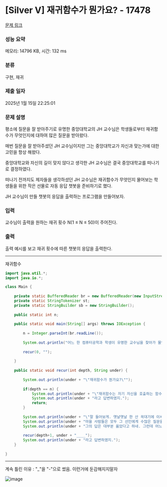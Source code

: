 # [Silver V] 재귀함수가 뭔가요? - 17478 

[문제 링크](https://www.acmicpc.net/problem/17478) 

### 성능 요약

메모리: 14796 KB, 시간: 132 ms

### 분류

구현, 재귀

### 제출 일자

2025년 1월 15일 22:25:01

### 문제 설명

<p>평소에 질문을 잘 받아주기로 유명한 중앙대학교의 JH 교수님은 학생들로부터 재귀함수가 무엇인지에 대하여 많은 질문을 받아왔다.</p>

<p>매번 질문을 잘 받아주셨던 JH 교수님이지만 그는 중앙대학교가 자신과 맞는가에 대한 고민을 항상 해왔다.</p>

<p>중앙대학교와 자신의 길이 맞지 않다고 생각한 JH 교수님은 결국 중앙대학교를 떠나기로 결정하였다.</p>

<p>떠나기 전까지도 제자들을 생각하셨던 JH 교수님은 재귀함수가 무엇인지 물어보는 학생들을 위한 작은 선물로 자동 응답 챗봇을 준비하기로 했다.</p>

<p>JH 교수님이 만들 챗봇의 응답을 출력하는 프로그램을 만들어보자.</p>

### 입력 

 <p>교수님이 출력을 원하는 재귀 횟수 N(1 ≤ N ≤ 50)이 주어진다.</p>

### 출력 

 <p>출력 예시를 보고 재귀 횟수에 따른 챗봇의 응답을 출력한다.</p>

---

재귀함수

```java
import java.util.*;
import java.io.*;

class Main {
    
    private static BufferedReader br = new BufferedReader(new InputStreamReader(System.in));
    private static StringTokenizer st;
    private static StringBuilder sb = new StringBuilder();
    
    public static int n;
    
    public static void main(String[] args) throws IOException {
        
        n = Integer.parseInt(br.readLine());
        
        System.out.println("어느 한 컴퓨터공학과 학생이 유명한 교수님을 찾아가 물었다.");
        
        recur(0, "");
        
    }
    
    public static void recur(int depth, String under) {
        
        System.out.println(under + "\"재귀함수가 뭔가요?\"");
        
        if(depth == n) {
            System.out.println(under + "\"재귀함수는 자기 자신을 호출하는 함수라네\"");
            System.out.println(under + "라고 답변하였지.");
            return;
        }
       
        System.out.println(under + "\"잘 들어보게. 옛날옛날 한 산 꼭대기에 이세상 모든 지식을 통달한 선인이 있었어.");
        System.out.println(under + "마을 사람들은 모두 그 선인에게 수많은 질문을 했고, 모두 지혜롭게 대답해 주었지.");
        System.out.println(under + "그의 답은 대부분 옳았다고 하네. 그런데 어느 날, 그 선인에게 한 선비가 찾아와서 물었어.\"");
        
        recur(depth+1, under + "____");
        System.out.println(under + "라고 답변하였지.");
    } 
    
}


```

---

계속 틀린 이유 : "_"을 "-"으로 썼음. 이런거에 둔감해지지말자

![image](https://github.com/user-attachments/assets/0998e96d-fc85-41cd-9e0c-188ce0f72fe9)
